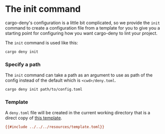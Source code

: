 # The init command

cargo-deny's configuration is a little bit complicated, so we provide the `init`
command to create a configuration file from a template for you to give you a
starting point for configuring how you want cargo-deny to lint your project.

The `init` command is used like this:

```bash
cargo deny init
```

### Specify a path

The `init` command can take a path as an argument to use as path of the config
instead of the default which is `<cwd>/deny.toml`.

```bash
cargo deny init path/to/config.toml
```

### Template

A `deny.toml` file will be created in the current working directory that is
a direct copy of [this template](https://github.com/EmbarkStudios/cargo-deny/blob/master/resources/template.toml).

```ini
{{#include ../../../resources/template.toml}}
```
